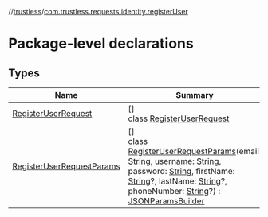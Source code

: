 //[trustless](../../index.md)/[com.trustless.requests.identity.registerUser](index.md)

# Package-level declarations

## Types

| Name | Summary |
|---|---|
| [RegisterUserRequest](-register-user-request/index.md) | []<br>class [RegisterUserRequest](-register-user-request/index.md) |
| [RegisterUserRequestParams](-register-user-request-params/index.md) | []<br>class [RegisterUserRequestParams](-register-user-request-params/index.md)(email: [String](https://kotlinlang.org/api/latest/jvm/stdlib/kotlin/-string/index.html), username: [String](https://kotlinlang.org/api/latest/jvm/stdlib/kotlin/-string/index.html), password: [String](https://kotlinlang.org/api/latest/jvm/stdlib/kotlin/-string/index.html), firstName: [String](https://kotlinlang.org/api/latest/jvm/stdlib/kotlin/-string/index.html)?, lastName: [String](https://kotlinlang.org/api/latest/jvm/stdlib/kotlin/-string/index.html)?, phoneNumber: [String](https://kotlinlang.org/api/latest/jvm/stdlib/kotlin/-string/index.html)?) : [JSONParamsBuilder](../com.trustless.params/-j-s-o-n-params-builder/index.md) |
